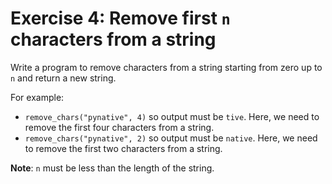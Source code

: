 # Exercise 4: Remove first `n` characters from a string

Write a program to remove characters from a string starting from zero up to `n` and return a new string.

For example:

- `remove_chars("pynative", 4)` so output must be `tive`. Here, we need to remove the first four characters from a string.
- `remove_chars("pynative", 2)` so output must be `native`. Here, we need to remove the first two characters from a string.

**Note**: `n` must be less than the length of the string.
